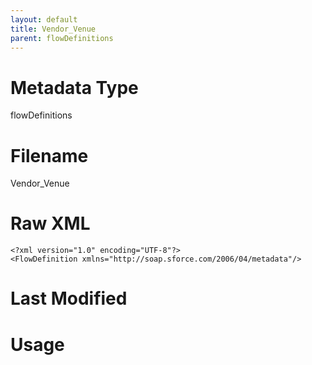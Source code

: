 ```yaml
---
layout: default
title: Vendor_Venue
parent: flowDefinitions
---
```

# Metadata Type
flowDefinitions


# Filename 
Vendor_Venue


# Raw XML
```
<?xml version="1.0" encoding="UTF-8"?>
<FlowDefinition xmlns="http://soap.sforce.com/2006/04/metadata"/>
```


# Last Modified


# Usage
